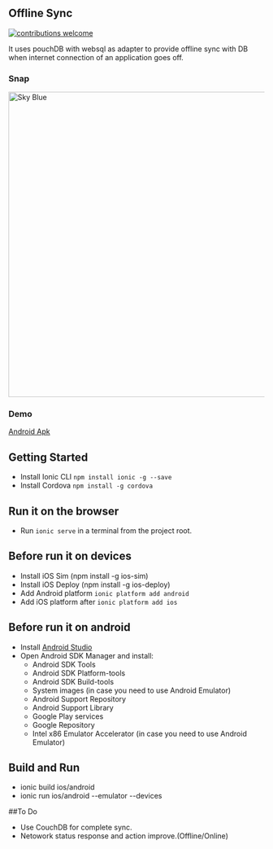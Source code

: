 ## Offline Sync
 [![contributions welcome](https://img.shields.io/badge/contributions-welcome-brightgreen.svg?style=flat)](https://github.com/dwyl/esta/issues)



It uses pouchDB with websql as adapter to provide offline sync with DB when internet connection of an application goes off.

### Snap
<img src="http://i.imgur.com/TkIOMPm.jpg" width="600" alt="Sky Blue"/>

### Demo

<a target="_blank" href="https://www.dropbox.com/s/g3hrmkhysc2bkt7/offlineSync.apk?dl=0">Android Apk</a>



## Getting Started
* Install Ionic CLI `npm install ionic -g --save`
* Install Cordova `npm install -g cordova`

## Run it on the browser
* Run `ionic serve` in a terminal from the project root.

## Before run it on devices
* Install iOS Sim (npm install -g ios-sim)
* Install iOS Deploy (npm install -g ios-deploy)
* Add Android platform `ionic platform add android`
* Add iOS platform after `ionic platform add ios`

## Before run it on android
* Install [Android Studio](http://developer.android.com/intl/es/sdk/index.html)
* Open Android SDK Manager and install:
  * Android SDK Tools
  * Android SDK Platform-tools
  * Android SDK Build-tools
  * System images (in case you need to use Android Emulator)
  * Android Support Repository
  * Android Support Library
  * Google Play services
  * Google Repository
  * Intel x86 Emulator Accelerator (in case you need to use Android Emulator)

## Build and Run
* ionic build ios/android
* ionic run ios/android --emulator --devices

##To Do
* Use CouchDB for complete sync.
* Netowork status response and action improve.(Offline/Online)
